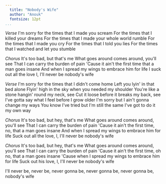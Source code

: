 ```yaml
---
  title: "Nobody's Wife"
  author: "Anouk"
  fontsize: 12pt
...
```


*Verse*
I'm sorry for the times that I made you scream
For the times that I killed your dreams
For the times that I made your whole world rumble
For the times that I made you cry
For the times that I told you lies
For the times that I watched and let you stumble

*Chorus*
It's too bad, but that's me
What goes around comes around, you'll see
That I can carry the burden of pain
'Cause it ain't the first time that a man goes insane
And when I spread my wings to embrace him for life
I suck out all the love I, I'll never be nobody's wife

*Verse*
I'm sorry for the times that I didn't come home
Left you lyin' in that bed alone
Flyin' high in the sky when you needed my shoulder
You're like a stone hangin' round my neck, see
Cut it loose before it breaks my back, see
I've gotta say what I feel before I grow older
I'm sorry but I ain't gonna change my ways
You know I've tried but I'm still the same
I've got to do it my own way

*Chorus*
It's too bad, but hey, that's me
What goes around comes around, you'll see
That I can carry the burden of pain
'Cause it ain't the first time, no, that a man goes insane
And when I spread my wings to embrace him for life
Suck out all the love, I, I'll never be nobody's wife

*Chorus*
It's too bad, but hey, that's me
What goes around comes around, you'll see
That I can carry the burden of pain
'Cause it ain't the first time, oh no, that a man goes insane
'Cause when I spread my wings to embrace him for life
Suck out his love, I, I'll never be nobody's wife

I'll never be, never be, never gonna be, never gonna be, never gonna be, nobody's wife
